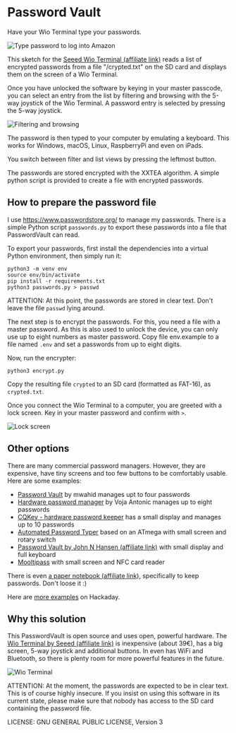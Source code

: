 # Password Vault

Have your Wio Terminal type your passwords.

![Type password to log into Amazon](promo/amazon-login.jpg)

This sketch for the [Seeed Wio Terminal (affiliate link)](https://amzn.to/3qARCI7) reads a list of encrypted passwords from a file "/crypted.txt" on the SD card and displays them on the screen of a Wio Terminal.

Once you have unlocked the software by keying in your master passcode, you can select an entry from the list by filtering and browsing with the 5-way joystick of the Wio Terminal. A password entry is selected by pressing the 5-way joystick. 

![Filtering and browsing](promo/password-filtering.jpg)

The password is then typed to your computer by emulating a keyboard. This works for Windows, macOS, Linux, RaspberryPi and even on iPads. 

You switch between filter and list views by pressing the leftmost button.

The passwords are stored encrypted with the XXTEA algorithm. A simple python script is provided to create a file with encrypted passwords. 

## How to prepare the password file

I use https://www.passwordstore.org/ to manage my passwords. There is a simple Python script `passwords.py` to export these passwords into a file that PasswordVault can read. 

To export your passwords, first install the dependencies into a virtual Python environment, then simply run it:

````
python3 -m venv env
source env/bin/activate
pip install -r requirements.txt
python3 passwords.py > passwd
````

ATTENTION: At this point, the passwords are stored in clear text. Don't leave the file `passwd` lying around.

The next step is to encrypt the passwords. For this, you need a file with a master password. As this is also used to unlock the device, you can only use up to eight numbers as master password. Copy file env.example to a file named `.env` and set a passwords from up to eight digits. 

Now, run the encrypter:

````
python3 encrypt.py
````

Copy the resulting file `crypted` to an SD card (formatted as FAT-16), as `crypted.txt`.

Once you connect the Wio Terminal to a computer, you are greeted with a lock screen. Key in your master password and confirm with `>`.

![Lock screen](promo/lock-screen.jpg)
## Other options

There are many commercial password managers. However, they are expensive, have tiny screens and too few buttons to be comfortably usable. Here are some examples:

* [Password Vault](https://hackaday.io/project/18763-password-vault) by mwahid manages upt to four passwords 
* [Hardware password manager](https://hackaday.io/project/5588-hardware-password-manager) by Voja Antonic manages up to eight passwords
* [CQKey - hardware password keeper](https://hackaday.io/project/11190-cqkey-hardware-password-keeper) has a small display and manages up to 10 passwords
* [Automated Password Typer](https://create.arduino.cc/projecthub/mPelectronic/automated-password-typer-c19017) based on an ATmega with small screen and rotary switch 
* [Password Vault by John N Hansen (affiliate link)](https://amzn.to/3sAGlZQ) with small display and full keyboard
* [Mooltipass](https://www.themooltipass.com/) with small screen and NFC card reader
 
There is even [a paper notebook (affiliate link)](https://amzn.to/3qnLjHu), specifically to keep passwords. Don't loose it :)

Here are [more examples](https://hackaday.io/search?term=password+vault) on Hackaday.

## Why this solution

This PasswordVault is open source and uses open, powerful hardware. The [Wio Terminal by Seeed (affiliate link)](https://amzn.to/3sxrIGJ) is inexpensive (about 39€), has a big screen, 5-way joystick and additional buttons. In even has WiFi and Bluetooth, so there is plenty room for more powerful features in the future.

![Wio Terminal](promo/wioterminal.jpg)

ATTENTION: At the moment, the passwords are expected to be in clear text. This is of course highly insecure. If you insist on using this software in its current state, please make sure that nobody has access to the SD card containing the password file. 

LICENSE: GNU GENERAL PUBLIC LICENSE, Version 3
